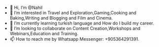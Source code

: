 - 👋 Hi, I’m @Nahil
- 👀 I’m interested in Travel and Exploration,Gaming,Cooking and Baking,Writing and Blogging and Film and Cinema.
- 🌱 I’m currently learning turkish language and How do I build my career.
- 💞️ I’m looking to collaborate on Content Creation,Workshops and Webinars,Education and Training.
- 📫 How to reach me by Whatsapp Messenger: +905364291391.
<!---
Nahil33/Nahil33 is a ✨ special ✨ repository because its `README.md` (this file) appears on your GitHub profile.
You can click the Preview link to take a look at your changes.
--->
